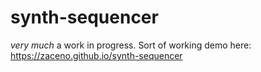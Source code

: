 # synth-sequencer

*very much* a work in progress. Sort of working demo here: https://zaceno.github.io/synth-sequencer

